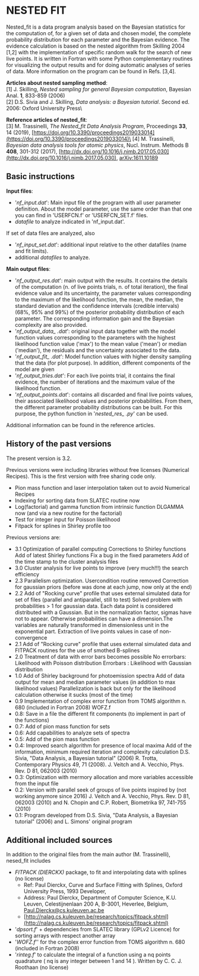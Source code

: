 # NESTED FIT

Nested_fit is a data program analysis based on the Bayesian statistics for the computation of, for a given set of data and chosen model, the complete probability distribution for each parameter and the Bayesian evidence.
The evidence calculation is based on the nested algorithm from Skilling 2004 [1,2] with the implementation of specific random walk for the search of new live points.
It is written in Fortran with some Python complementary routines for visualizing the output results and for doing automatic analyses of series of data.
More information on the program can be found in Refs. [3,4].


**Articles about nested sampling method**:\
[1] J. Skilling, *Nested sampling for general Bayesian computation*, Bayesian Anal. **1**, 833-859 (2006)\
[2] D.S. Sivia and J. Skilling, *Data analysis: a Bayesian tutorial*. Second ed. 2006: Oxford University Press\

**Reference articles of nested_fit**:\
[3] M. Trassinelli, *The Nested_fit Data Analysis Program*, Proceedings **33**, 14 (2019), [https://doi.org/10.3390/proceedings2019033014](https://doi.org/10.3390/proceedings2019033014)\
[4] M. Trassinelli, *Bayesian data analysis tools for atomic physics*, Nucl. Instrum. Methods B **408**, 301-312 (2017),
[http://dx.doi.org/10.1016/j.nimb.2017.05.030](http://dx.doi.org/10.1016/j.nimb.2017.05.030),  [	arXiv:1611.10189](https://arxiv.org/abs/1611.10189)

## Basic instructions

**Input files**:
- '*nf_input.dat*': Main input file of the program with all user parameter definition.
About the model parameter, use the same order than that one you can find in 'USERFCN.f' or 'USERFCN_SET.f' files.
- *datafile* to analyze indicated in 'nf_input.dat'.

If set of data files are analyzed, also
- '*nf_input_set.dat*': additional input relative to the other datafiles (name and fit limits).
- additional *datafiles* to analyze.

**Main output files**:
- '*nf_output_res.dat*': main output with the results.
It contains the details of the computation (n. of live points trials, n. of total iteration), the final evidence value and its uncertainty, the parameter values corresponding to the maximum of the likelihood function, the mean, the median, the standard deviation and the confidence intervals (credible intervals) (68%, 95% and 99%) of the posterior probability distribution of each parameter.
The corresponding information gain and the Bayesian complexity are also provided.
- '*nf_output_data_ .dat*': original input data together with the model function values corresponding to the parameters with the highest likelihood function value ('max') to the mean value ('mean') or median ('median'), the residuals and the uncertainty associated to the data.
- '*nf_output_fit_ .dat*': Model function values with higher density sampling that the data (for plot purpose). In addition, different components of the model are given
- '*nf_output_tries.dat*': For each live points trial, it contains the final evidence, the number of iterations and the maximum value of the likelihood function.
- '*nf_output_points.dat*': contains all discarded and final live points values, their associated likelihood values and posterior probabilities. From them, the different parameter probability distributions can be built.
For this purpose, the python function in '*nested_res_ .py*' can be used.


Additional information can be found in the reference articles.

## History of the past versions

The present version is 3.2.

Previous versions were including libraries without free licenses
(Numerical Recipes).
This is the first version with free sharing code only.

- Pion mass function and laser interpolation taken out to avoid Numerical Recipes
- Indexing for sorting data from SLATEC routine now
- Log(factorial) and gamma function from intrinsic function DLGAMMA now (and via a new routine for the factorial)
- Test for integer input for Poisson likelihood
- Fitpack for splines in Shirley profile too


Previous versions are:

 - 3.1  Optimization of parallel computing
      Corrections to Shirley functions
      Add of latest Shirley functions
      Fix a bug in the fixed parameters
      Add of the time stamp to the cluster analysis files
 - 3.0  Cluster analysis for live points to improve (very much!!!) the search efficiency
 - 2.3  Parallelism optimization. Usercondition routine removed
      Correction for gaussian priors (before was done at each jump, now only at the end)
 - 2.2  Add of "Rocking curve" profile that uses external simulated data for set of files
      (parallel and antiparallel, still to test)
      Solved problem with probabilities > 1 for gaussian data. Each data point is considered distributed
      with a Gaussian. But in the normalization factor, sigmas have not to appear. Otherwise probabilities
      can have a dimension.The variables are naturally transformed in dimensionless unit in the
      exponential part.
      Extraction of live points values in case of non-convergence
 - 2.1  Add of "Rocking curve" profile that uses external simulated data and
      FITPACK routines for the use of smothed B-splines
 - 2.0  Treatment of data with error bars becomes possible
      No errorbars: Likelihood with Poisson distribution
      Errorbars   : Likelihood with Gaussian distribution
 - 1.0  Add of Shirley background for photoemission spectra
      Add of data output for mean and median parameter values (in addition to max likelihood values)
      Parallelization is back but only for the likelihood calculation otherwise it sucks (most of the time)
 - 0.9  Implementation of complex error function from TOMS algorithm n. 680 (included in Fortran 2008) WOFZ.f
 - 0.8: Save in a file the different fit components (to implement in part of the functions)
 - 0.7: Add of pion mass function for sets
 - 0.6: Add capabilities to analyze sets of spectra
 - 0.5: Add of the pion mass function
 - 0.4: Improved search algorithm for presence of local maxima
      Add of the information, minimum required iteration and complexity calculation
      D.S. Sivia, "Data Analysis, a Bayesian tutorial" (2006)
      R. Trotta, Contemporary Physics 49, 71 (2008).
      J. Veitch and A. Vecchio, Phys. Rev. D 81, 062003 (2010)
 - 0.3: Optimization with mermory allocation and more variables accessible from the input file
 - 0.2: Version with parallel seek of groups of live points inspired by (not working anymore since 2016)
      J. Veitch and A. Vecchio, Phys. Rev. D 81, 062003 (2010) and
      N. Chopin and C.P. Robert, Biometrika 97, 741-755 (2010)
 - 0.1: Program developed from D.S. Sivia, "Data Analysis, a Bayesian tutorial" (2006) and L. Simons' original program

 ## Additional included sources

 In addition to the original files from the main author (M. Trassinelli), nesed_fit includes
 - *FITPACK (DIERCKX)* package, to fit and interpolating data with splines (no license)
   - Ref: Paul Dierckx, Curve and Surface Fitting with Splines, Oxford University Press, 1993
 Developer, 
   - Address: Paul Dierckx, Department of Computer Science, K.U. Leuven, Celestijnenlaan 200 A, B-3001, Heverlee, Belgium, Paul.Dierckx@cs.kuleuven.ac.be
   - [http://nalag.cs.kuleuven.be/research/topics/fitpack.shtml](http://nalag.cs.kuleuven.be/research/topics/fitpack.shtml)
 - '*dpsort.f*' + dependencies from SLATEC library (GPLv2 Licence) for sorting arrays with respect another array
 - '*WOFZ.f*'' for the complex error function from TOMS algorithm n. 680 (included in Fortran 2008)
 - '*rinteg.f*' to calculate the integral of a function using a nq points quadrature ( nq is any integer between 1 and 14 ). Written by C. C. J. Roothaan (no license)
